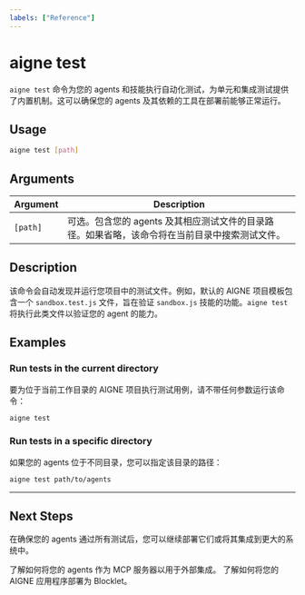```yaml
---
labels: ["Reference"]
---
```


# aigne test

`aigne test` 命令为您的 agents 和技能执行自动化测试，为单元和集成测试提供了内置机制。这可以确保您的 agents 及其依赖的工具在部署前能够正常运行。

## Usage

```bash Basic Syntax
aigne test [path]
```

## Arguments

| Argument      | Description                                                                                                |
|---------------|------------------------------------------------------------------------------------------------------------|
| `[path]`      | 可选。包含您的 agents 及其相应测试文件的目录路径。如果省略，该命令将在当前目录中搜索测试文件。 |

## Description

该命令会自动发现并运行您项目中的测试文件。例如，默认的 AIGNE 项目模板包含一个 `sandbox.test.js` 文件，旨在验证 `sandbox.js` 技能的功能。`aigne test` 将执行此类文件以验证您的 agent 的能力。

## Examples

### Run tests in the current directory

要为位于当前工作目录的 AIGNE 项目执行测试用例，请不带任何参数运行该命令：

```bash icon=lucide:terminal
aigne test
```

### Run tests in a specific directory

如果您的 agents 位于不同目录，您可以指定该目录的路径：

```bash icon=lucide:terminal
aigne test path/to/agents
```

---

## Next Steps

在确保您的 agents 通过所有测试后，您可以继续部署它们或将其集成到更大的系统中。

<x-cards>
  <x-card data-title="aigne serve-mcp" data-icon="lucide:server" data-href="/command-reference/serve-mcp">
    了解如何将您的 agents 作为 MCP 服务器以用于外部集成。
  </x-card>
  <x-card data-title="aigne deploy" data-icon="lucide:rocket" data-href="/command-reference/deploy">
    了解如何将您的 AIGNE 应用程序部署为 Blocklet。
  </x-card>
</x-cards>